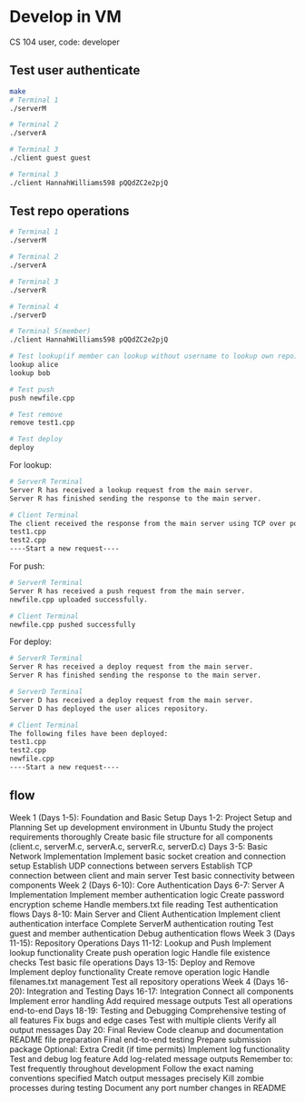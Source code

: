 # Develop in VM

CS 104 user, code: developer

## Test user authenticate

```bash
make
# Terminal 1
./serverM

# Terminal 2
./serverA

# Terminal 3
./client guest guest

# Terminal 3
./client HannahWilliams598 pQQdZC2e2pjQ
```

## Test repo operations

```bash
# Terminal 1
./serverM

# Terminal 2
./serverA

# Terminal 3
./serverR

# Terminal 4
./serverD
```

```bash
# Terminal 5(member)
./client HannahWilliams598 pQQdZC2e2pjQ

# Test lookup(if member can lookup without username to lookup own repo)
lookup alice
lookup bob

# Test push
push newfile.cpp

# Test remove
remove test1.cpp

# Test deploy
deploy
```

For lookup:
```bash
# ServerR Terminal
Server R has received a lookup request from the main server.
Server R has finished sending the response to the main server.

# Client Terminal
The client received the response from the main server using TCP over port <port>
test1.cpp
test2.cpp
----Start a new request----
```

For push:
```bash
# ServerR Terminal
Server R has received a push request from the main server.
newfile.cpp uploaded successfully.

# Client Terminal
newfile.cpp pushed successfully
```

For deploy:
```bash
# ServerR Terminal
Server R has received a deploy request from the main server.
Server R has finished sending the response to the main server.

# ServerD Terminal
Server D has received a deploy request from the main server.
Server D has deployed the user alices repository.

# Client Terminal
The following files have been deployed:
test1.cpp
test2.cpp
newfile.cpp
----Start a new request----
```

## flow

Week 1 (Days 1-5): Foundation and Basic Setup
    Days 1-2: Project Setup and Planning
        Set up development environment in Ubuntu
        Study the project requirements thoroughly
        Create basic file structure for all components (client.c, serverM.c, serverA.c, serverR.c, serverD.c)
    Days 3-5: Basic Network Implementation
        Implement basic socket creation and connection setup
        Establish UDP connections between servers
        Establish TCP connection between client and main server
        Test basic connectivity between components
Week 2 (Days 6-10): Core Authentication
    Days 6-7: Server A Implementation
        Implement member authentication logic
        Create password encryption scheme
        Handle members.txt file reading
        Test authentication flows
    Days 8-10: Main Server and Client Authentication
        Implement client authentication interface
        Complete ServerM authentication routing
        Test guest and member authentication
        Debug authentication flows
Week 3 (Days 11-15): Repository Operations
    Days 11-12: Lookup and Push
        Implement lookup functionality
        Create push operation logic
        Handle file existence checks
        Test basic file operations
    Days 13-15: Deploy and Remove
        Implement deploy functionality
        Create remove operation logic
        Handle filenames.txt management
        Test all repository operations
Week 4 (Days 16-20): Integration and Testing
    Days 16-17: Integration
        Connect all components
        Implement error handling
        Add required message outputs
        Test all operations end-to-end
    Days 18-19: Testing and Debugging
        Comprehensive testing of all features
        Fix bugs and edge cases
        Test with multiple clients
        Verify all output messages
    Day 20: Final Review
        Code cleanup and documentation
        README file preparation
        Final end-to-end testing
        Prepare submission package
Optional: Extra Credit (if time permits)
    Implement log functionality
    Test and debug log feature
    Add log-related message outputs
Remember to:
    Test frequently throughout development
    Follow the exact naming conventions specified
    Match output messages precisely
    Kill zombie processes during testing
    Document any port number changes in README
